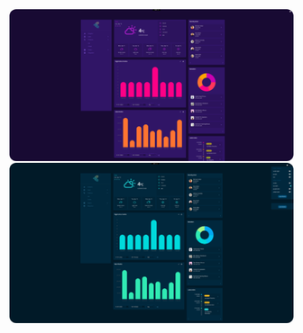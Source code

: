 <img src="public/preview/theme1.png" alt="Purple dark theme preview" title="Purple dark theme" style="border-radius: 12px;">
<br/>

<img src="public/preview/theme2.png" alt="Purple dark theme preview" title="Purple dark theme" style="border-radius: 12px;">